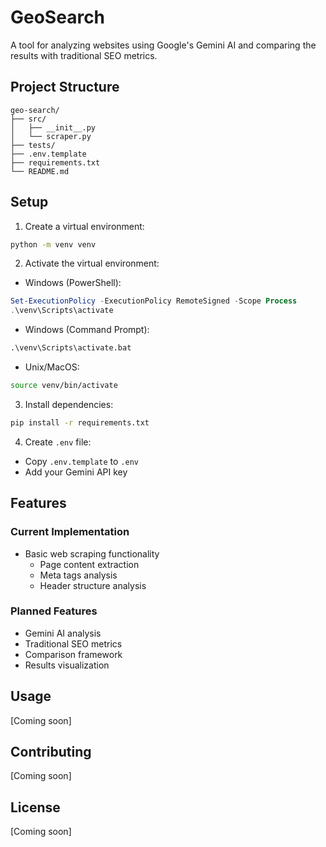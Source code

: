# GeoSearch

A tool for analyzing websites using Google's Gemini AI and comparing the results with traditional SEO metrics.

## Project Structure

```
geo-search/
├── src/
│   ├── __init__.py
│   └── scraper.py
├── tests/
├── .env.template
├── requirements.txt
└── README.md
```

## Setup

1. Create a virtual environment:
```bash
python -m venv venv
```

2. Activate the virtual environment:
- Windows (PowerShell):
```powershell
Set-ExecutionPolicy -ExecutionPolicy RemoteSigned -Scope Process
.\venv\Scripts\activate
```
- Windows (Command Prompt):
```cmd
.\venv\Scripts\activate.bat
```
- Unix/MacOS:
```bash
source venv/bin/activate
```

3. Install dependencies:
```bash
pip install -r requirements.txt
```

4. Create `.env` file:
- Copy `.env.template` to `.env`
- Add your Gemini API key

## Features

### Current Implementation
- Basic web scraping functionality
  - Page content extraction
  - Meta tags analysis
  - Header structure analysis

### Planned Features
- Gemini AI analysis
- Traditional SEO metrics
- Comparison framework
- Results visualization

## Usage

[Coming soon]

## Contributing

[Coming soon]

## License

[Coming soon]